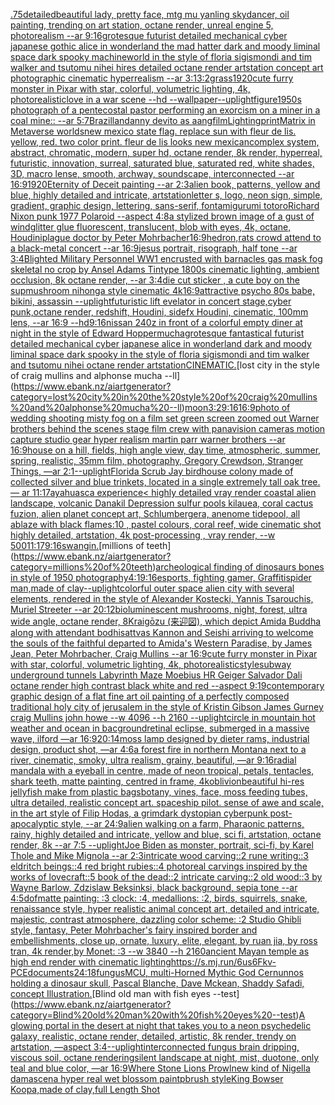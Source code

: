[.75](https://www.ebank.nz/aiartgenerator?category=.75)[detailed](https://www.ebank.nz/aiartgenerator?category=detailed)[beautiful lady, pretty face, mtg mu yanling skydancer, oil painting, trending on art station, octane render, unreal engine 5, photorealism --ar 9:16](https://www.ebank.nz/aiartgenerator?category=beautiful%20lady%2C%20pretty%20face%2C%20mtg%20mu%20yanling%20skydancer%2C%20oil%20painting%2C%20trending%20on%20art%20station%2C%20octane%20render%2C%20unreal%20engine%205%2C%20photorealism%20--ar%209%3A16)[grotesque futurist detailed mechanical cyber japanese gothic alice in wonderland the mad hatter dark and moody liminal space dark spooky machineworld in the style of floria sigismondi and tim walker and tsutomu nihei hires detailed octane render artstation concept art photographic cinematic hyperrealism --ar 3:1](https://www.ebank.nz/aiartgenerator?category=grotesque%20futurist%20detailed%20mechanical%20cyber%20japanese%20gothic%20alice%20in%20wonderland%20the%20mad%20hatter%20dark%20and%20moody%20liminal%20space%20dark%20spooky%20machineworld%20in%20the%20style%20of%20floria%20sigismondi%20and%20tim%20walker%20and%20tsutomu%20nihei%20hires%20detailed%20octane%20render%20artstation%20concept%20art%20photographic%20cinematic%20hyperrealism%20--ar%203%3A1)[3:2](https://www.ebank.nz/aiartgenerator?category=3%3A2)[grass](https://www.ebank.nz/aiartgenerator?category=grass)[1920](https://www.ebank.nz/aiartgenerator?category=1920)[cute furry monster in Pixar with star, colorful, volumetric lighting, 4k, photorealistic](https://www.ebank.nz/aiartgenerator?category=cute%20furry%20monster%20in%20Pixar%20with%20star%2C%20colorful%2C%20volumetric%20lighting%2C%204k%2C%20photorealistic)[love in a war scene --hd --wallpaper](https://www.ebank.nz/aiartgenerator?category=love%20in%20a%20war%20scene%20--hd%20--wallpaper)[--uplight](https://www.ebank.nz/aiartgenerator?category=--uplight)[figure](https://www.ebank.nz/aiartgenerator?category=figure)[1950s photograph of a pentecostal pastor performing an exorcism on a miner in a coal mine:: --ar 5:7](https://www.ebank.nz/aiartgenerator?category=1950s%20photograph%20of%20a%20pentecostal%20pastor%20performing%20an%20exorcism%20on%20a%20miner%20in%20a%20coal%20mine%3A%3A%20--ar%205%3A7)[Brazillan](https://www.ebank.nz/aiartgenerator?category=Brazillan)[danny devito as aang](https://www.ebank.nz/aiartgenerator?category=danny%20devito%20as%20aang)[film](https://www.ebank.nz/aiartgenerator?category=film)[Lighting](https://www.ebank.nz/aiartgenerator?category=Lighting)[print](https://www.ebank.nz/aiartgenerator?category=print)[Matrix in Metaverse worlds](https://www.ebank.nz/aiartgenerator?category=Matrix%20in%20Metaverse%20worlds)[new mexico state flag. replace sun with fleur de lis. yellow, red. two color print. fleur de lis looks new mexican](https://www.ebank.nz/aiartgenerator?category=new%20mexico%20state%20flag.%20replace%20sun%20with%20fleur%20de%20lis.%20yellow%2C%20red.%20two%20color%20print.%20fleur%20de%20lis%20looks%20new%20mexican)[complex system, abstract, chromatic, modern, super hd, octane render, 8k render, hyperreal, futuristic, innovation, surreal, saturated blue, saturated red, white shades, 3D, macro lense, smooth, archway, soundscape, interconnected --ar 16:9](https://www.ebank.nz/aiartgenerator?category=complex%20system%2C%20abstract%2C%20chromatic%2C%20modern%2C%20super%20hd%2C%20octane%20render%2C%208k%20render%2C%20hyperreal%2C%20futuristic%2C%20innovation%2C%20surreal%2C%20saturated%20blue%2C%20saturated%20red%2C%20white%20shades%2C%203D%2C%20macro%20lense%2C%20smooth%2C%20archway%2C%20soundscape%2C%20interconnected%20--ar%2016%3A9)[1920](https://www.ebank.nz/aiartgenerator?category=1920)[Eternity of Deceit painting --ar 2:3](https://www.ebank.nz/aiartgenerator?category=Eternity%20of%20Deceit%20painting%20--ar%202%3A3)[alien book, patterns, yellow and blue, highly detailed and intricate, artstation](https://www.ebank.nz/aiartgenerator?category=alien%20book%2C%20patterns%2C%20yellow%20and%20blue%2C%20highly%20detailed%20and%20intricate%2C%20artstation)[letter s, logo, neon sign, simple, gradient, graphic design, lettering, sans-serif, font](https://www.ebank.nz/aiartgenerator?category=letter%20s%2C%20logo%2C%20neon%20sign%2C%20simple%2C%20gradient%2C%20graphic%20design%2C%20lettering%2C%20sans-serif%2C%20font)[amigurumi totoro](https://www.ebank.nz/aiartgenerator?category=amigurumi%20totoro)[Richard Nixon punk 1977 Polaroid --aspect 4:8](https://www.ebank.nz/aiartgenerator?category=Richard%20Nixon%20punk%201977%20Polaroid%20--aspect%204%3A8)[a stylized brown image of a gust of wind](https://www.ebank.nz/aiartgenerator?category=a%20stylized%20brown%20image%20of%20a%20gust%20of%20wind)[glitter glue fluorescent, translucent, blob with eyes, 4k, octane, Houdini](https://www.ebank.nz/aiartgenerator?category=glitter%20glue%20fluorescent%2C%20translucent%2C%20blob%20with%20eyes%2C%204k%2C%20octane%2C%20Houdini)[plague doctor by Peter Mohrbacher](https://www.ebank.nz/aiartgenerator?category=plague%20doctor%20by%20Peter%20Mohrbacher)[16:9](https://www.ebank.nz/aiartgenerator?category=16%3A9)[hedron,](https://www.ebank.nz/aiartgenerator?category=hedron%2C)[rats crowd attend to a black-metal concert --ar 16:9](https://www.ebank.nz/aiartgenerator?category=rats%20crowd%20attend%20to%20a%20black-metal%20concert%20--ar%2016%3A9)[jesus portrait, risograph, half tone --ar 3:4](https://www.ebank.nz/aiartgenerator?category=jesus%20portrait%2C%20risograph%2C%20half%20tone%20--ar%203%3A4)[Blighted Military Personnel WW1 encrusted with barnacles gas mask fog skeletal no crop by Ansel Adams Tintype 1800s cinematic lighting, ambient occlusion, 8k octane render, --ar 3:4](https://www.ebank.nz/aiartgenerator?category=Blighted%20Military%20Personnel%20WW1%20encrusted%20with%20barnacles%20gas%20mask%20fog%20skeletal%20no%20crop%20by%20Ansel%20Adams%20Tintype%201800s%20cinematic%20lighting%2C%20ambient%20occlusion%2C%208k%20octane%20render%2C%20--ar%203%3A4)[die cut sticker , a cute boy on the sup](https://www.ebank.nz/aiartgenerator?category=die%20cut%20sticker%20%2C%20a%20cute%20boy%20on%20the%20sup)[mushroom nihonga style cinematic  4k](https://www.ebank.nz/aiartgenerator?category=mushroom%20nihonga%20style%20cinematic%20%204k)[16:9](https://www.ebank.nz/aiartgenerator?category=16%3A9)[attractive psycho 80s babe, bikini, assassin --uplight](https://www.ebank.nz/aiartgenerator?category=attractive%20psycho%2080s%20babe%2C%20bikini%2C%20assassin%20--uplight)[futuristic  lift evelator in concert stage,cyber punk,octane render, redshift, Houdini, sidefx Houdini, cinematic, 100mm lens, --ar 16:9 --hd](https://www.ebank.nz/aiartgenerator?category=futuristic%20%20lift%20evelator%20in%20concert%20stage%2Ccyber%20punk%2Coctane%20render%2C%20redshift%2C%20Houdini%2C%20sidefx%20Houdini%2C%20cinematic%2C%20100mm%20lens%2C%20--ar%2016%3A9%20--hd)[9:16](https://www.ebank.nz/aiartgenerator?category=9%3A16)[nissan 240z in front of a colorful empty diner at night in the style of Edward Hopper](https://www.ebank.nz/aiartgenerator?category=nissan%20240z%20in%20front%20of%20a%20colorful%20empty%20diner%20at%20night%20in%20the%20style%20of%20Edward%20Hopper)[mucha](https://www.ebank.nz/aiartgenerator?category=mucha)[grotesque fantastical futurist detailed mechanical cyber japanese alice in wonderland dark and moody liminal space dark spooky in the style of floria sigismondi and tim walker and tsutomu nihei octane render artstation](https://www.ebank.nz/aiartgenerator?category=grotesque%20fantastical%20futurist%20detailed%20mechanical%20cyber%20japanese%20alice%20in%20wonderland%20dark%20and%20moody%20liminal%20space%20dark%20spooky%20in%20the%20style%20of%20floria%20sigismondi%20and%20tim%20walker%20and%20tsutomu%20nihei%20octane%20render%20artstation)[CINEMATIC.](https://www.ebank.nz/aiartgenerator?category=CINEMATIC.)[lost city in the style of craig mullins and alphonse mucha --ll](https://www.ebank.nz/aiartgenerator?category=lost%20city%20in%20the%20style%20of%20craig%20mullins%20and%20alphonse%20mucha%20--ll)[moon](https://www.ebank.nz/aiartgenerator?category=moon)[3:2](https://www.ebank.nz/aiartgenerator?category=3%3A2)[9:16](https://www.ebank.nz/aiartgenerator?category=9%3A16)[16:9](https://www.ebank.nz/aiartgenerator?category=16%3A9)[photo of wedding shooting misty fog on a film set green screen zoomed out Warner brothers behind the scenes stage film crew with panavision cameras motion capture studio gear hyper realism martin parr  warner brothers --ar 16:9](https://www.ebank.nz/aiartgenerator?category=photo%20of%20wedding%20shooting%20misty%20fog%20on%20a%20film%20set%20green%20screen%20zoomed%20out%20Warner%20brothers%20behind%20the%20scenes%20stage%20film%20crew%20with%20panavision%20cameras%20motion%20capture%20studio%20gear%20hyper%20realism%20martin%20parr%20%20warner%20brothers%20--ar%2016%3A9)[house on a hill, fields, high angle view, day time, atmospheric, summer, spring, realistic, 35mm film, photography, Gregory Crewdson, Stranger Things, —ar 2:1](https://www.ebank.nz/aiartgenerator?category=house%20on%20a%20hill%2C%20fields%2C%20high%20angle%20view%2C%20day%20time%2C%20atmospheric%2C%20summer%2C%20spring%2C%20realistic%2C%2035mm%20film%2C%20photography%2C%20Gregory%20Crewdson%2C%20Stranger%20Things%2C%20%E2%80%94ar%202%3A1)[--uplight](https://www.ebank.nz/aiartgenerator?category=--uplight)[Florida Scrub Jay birdhouse colony made of collected silver and blue trinkets, located in a single extremely tall oak tree. — ar 11:17](https://www.ebank.nz/aiartgenerator?category=Florida%20Scrub%20Jay%20birdhouse%20colony%20made%20of%20collected%20silver%20and%20blue%20trinkets%2C%20located%20in%20a%20single%20extremely%20tall%20oak%20tree.%20%E2%80%94%20ar%2011%3A17)[ayahuasca experience](https://www.ebank.nz/aiartgenerator?category=ayahuasca%20experience)[< highly detailed vray render coastal alien landscape, volcanic Danakil Depression sulfur pools kilauea, coral cactus fuzion, alien planet concept art, Schlumbergera, anenome tidepool, all ablaze with black flames:10 , pastel colours, coral reef, wide cinematic shot highly detailed, artstation, 4k post-processing , vray render, --w 500](https://www.ebank.nz/aiartgenerator?category=%3C%20highly%20detailed%20vray%20render%20coastal%20alien%20landscape%2C%20volcanic%20Danakil%20Depression%20sulfur%20pools%20kilauea%2C%20coral%20cactus%20fuzion%2C%20alien%20planet%20concept%20art%2C%20Schlumbergera%2C%20anenome%20tidepool%2C%20all%20ablaze%20with%20black%20flames%3A10%20%2C%20pastel%20colours%2C%20coral%20reef%2C%20wide%20cinematic%20shot%20highly%20detailed%2C%20artstation%2C%204k%20post-processing%20%2C%20vray%20render%2C%20--w%20500)[11:17](https://www.ebank.nz/aiartgenerator?category=11%3A17)[9:16](https://www.ebank.nz/aiartgenerator?category=9%3A16)[swangin.](https://www.ebank.nz/aiartgenerator?category=swangin.)[millions of teeth](https://www.ebank.nz/aiartgenerator?category=millions%20of%20teeth)[archeological finding of dinosaurs bones in style of 1950 photography](https://www.ebank.nz/aiartgenerator?category=archeological%20finding%20of%20dinosaurs%20bones%20in%20style%20of%201950%20photography)[4:1](https://www.ebank.nz/aiartgenerator?category=4%3A1)[9:16](https://www.ebank.nz/aiartgenerator?category=9%3A16)[esports, fighting gamer, Graffiti](https://www.ebank.nz/aiartgenerator?category=esports%2C%20fighting%20gamer%2C%20Graffiti)[spider man,made of clay](https://www.ebank.nz/aiartgenerator?category=spider%20man%2Cmade%20of%20clay)[--uplight](https://www.ebank.nz/aiartgenerator?category=--uplight)[colorful outer space alien city with several elements, rendered in the style of Alexander Kostecki, Yannis Tsarouchis, Muriel Streeter --ar 20:12](https://www.ebank.nz/aiartgenerator?category=colorful%20outer%20space%20alien%20city%20with%20several%20elements%2C%20rendered%20in%20the%20style%20of%20Alexander%20Kostecki%2C%20Yannis%20Tsarouchis%2C%20Muriel%20Streeter%20--ar%2020%3A12)[bioluminescent mushrooms, night, forest, ultra wide angle, octane render, 8K](https://www.ebank.nz/aiartgenerator?category=bioluminescent%20mushrooms%2C%20night%2C%20forest%2C%20ultra%20wide%20angle%2C%20octane%20render%2C%208K)[raigōzu (来迎図), which depict Amida Buddha along with attendant bodhisattvas Kannon and Seishi arriving to welcome the souls of the faithful departed to Amida's Western Paradise,  by James Jean, Peter Mohrbacher, Craig Mullins  --ar 16:9](https://www.ebank.nz/aiartgenerator?category=raig%C5%8Dzu%C2%A0%28%E6%9D%A5%E8%BF%8E%E5%9B%B3%29%2C%20which%20depict%C2%A0Amida%C2%A0Buddha%20along%20with%20attendant%20bodhisattvas%20Kannon%20and%20Seishi%20arriving%20to%20welcome%20the%20souls%20of%20the%20faithful%20departed%20to%20Amida%27s%20Western%20Paradise%2C%20%20by%20James%20Jean%2C%20Peter%20Mohrbacher%2C%20Craig%20Mullins%20%20--ar%2016%3A9)[cute furry monster in Pixar with star, colorful, volumetric lighting, 4k, photorealistic](https://www.ebank.nz/aiartgenerator?category=cute%20furry%20monster%20in%20Pixar%20with%20star%2C%20colorful%2C%20volumetric%20lighting%2C%204k%2C%20photorealistic)[style](https://www.ebank.nz/aiartgenerator?category=style)[subway underground tunnels Labyrinth Maze Moebius HR Geiger Salvador Dali octane render high contrast black white and red  --aspect 9:19](https://www.ebank.nz/aiartgenerator?category=subway%20underground%20tunnels%20Labyrinth%20Maze%20Moebius%20HR%20Geiger%20Salvador%20Dali%20octane%20render%20high%20contrast%20black%20white%20and%20red%20%20--aspect%209%3A19)[contemporary graphic design of a flat fine art oil painting of a perfectly composed traditional holy city of jerusalem in the style of Kristin Gibson James Gurney craig Mullins john howe --w 4096 --h 2160 --uplight](https://www.ebank.nz/aiartgenerator?category=contemporary%20graphic%20design%20of%20a%20flat%20fine%20art%20oil%20painting%20of%20a%20perfectly%20composed%20traditional%20holy%20city%20of%20jerusalem%20in%20the%20style%20of%20Kristin%20Gibson%20James%20Gurney%20craig%20Mullins%20john%20howe%20--w%204096%20--h%202160%20--uplight)[circle in mountain hot weather and ocean in bacground](https://www.ebank.nz/aiartgenerator?category=circle%20in%20mountain%20hot%20weather%20and%20ocean%20in%20bacground)[retinal eclipse, submerged in a massive wave, ilford —ar 16:9](https://www.ebank.nz/aiartgenerator?category=retinal%20eclipse%2C%20submerged%20in%20a%20massive%20wave%2C%20ilford%20%E2%80%94ar%2016%3A9)[20:14](https://www.ebank.nz/aiartgenerator?category=20%3A14)[moss lamp designed by dieter rams, industrial design, product shot, —ar 4:6](https://www.ebank.nz/aiartgenerator?category=moss%20lamp%20designed%20by%20dieter%20rams%2C%20industrial%20design%2C%20product%20shot%2C%20%E2%80%94ar%204%3A6)[a forest fire in northern Montana next to a river, cinematic, smoky, ultra realism, grainy, beautiful, —ar 9:16](https://www.ebank.nz/aiartgenerator?category=a%20forest%20fire%20in%20northern%20Montana%20next%20to%20a%20river%2C%20cinematic%2C%20smoky%2C%20ultra%20realism%2C%20grainy%2C%20beautiful%2C%20%E2%80%94ar%209%3A16)[radial mandala with a eyeball in centre, made of neon tropical, petals, tentacles, shark teeth, matte painting, centred in frame, 4k](https://www.ebank.nz/aiartgenerator?category=radial%20mandala%20with%20a%20eyeball%20in%20centre%2C%20made%20of%20neon%20tropical%2C%20petals%2C%20tentacles%2C%20shark%20teeth%2C%20matte%20painting%2C%20centred%20in%20frame%2C%204k)[oblivion](https://www.ebank.nz/aiartgenerator?category=oblivion)[beautiful hi-res jellyfish make from plastic bags](https://www.ebank.nz/aiartgenerator?category=beautiful%20hi-res%20jellyfish%20make%20from%20plastic%20bags)[botany, vines, face, moss feeding tubes, ultra detailed, realistic concept art. spaceship pilot. sense of awe and scale, in the art style of Filip Hodas, a grimdark dystopian cyberpunk post-apocalyptic style, --ar 24:9](https://www.ebank.nz/aiartgenerator?category=botany%2C%20vines%2C%20face%2C%20moss%20feeding%20tubes%2C%20ultra%20detailed%2C%20realistic%20concept%20art.%20spaceship%20pilot.%20sense%20of%20awe%20and%20scale%2C%20in%20the%20art%20style%20of%20Filip%20Hodas%2C%20a%20grimdark%20dystopian%20cyberpunk%20post-apocalyptic%20style%2C%20--ar%2024%3A9)[alien walking on a farm, Pharaonic patterns, rainy, highly detailed and intricate, yellow and blue, sci fi, artstation, octane render, 8k --ar 7:5 --uplight](https://www.ebank.nz/aiartgenerator?category=alien%20walking%20on%20a%20farm%2C%20Pharaonic%20patterns%2C%20rainy%2C%20highly%20detailed%20and%20intricate%2C%20yellow%20and%20blue%2C%20sci%20fi%2C%20artstation%2C%20octane%20render%2C%208k%20--ar%207%3A5%20--uplight)[Joe Biden as monster, portrait, sci-fi, by Karel Thole and Mike Mignola --ar 2:3](https://www.ebank.nz/aiartgenerator?category=Joe%20Biden%20as%20monster%2C%20portrait%2C%20sci-fi%2C%20by%20Karel%20Thole%20and%20Mike%20Mignola%20--ar%202%3A3)[intricate wood carving::2 rune writing::3 eldritch beings::4 red bright rubies::4 photoreal carvings inspired by the works of lovecraft::5 book of the dead::2 intricate carving::2 old wood::3 by Wayne Barlow, Zdzislaw Beksinksi, black background, sepia tone --ar 4:5](https://www.ebank.nz/aiartgenerator?category=intricate%20wood%20carving%3A%3A2%20rune%20writing%3A%3A3%20eldritch%20beings%3A%3A4%20red%20bright%20rubies%3A%3A4%20photoreal%20carvings%20inspired%20by%20the%20works%20of%20lovecraft%3A%3A5%20book%20of%20the%20dead%3A%3A2%20intricate%20carving%3A%3A2%20old%20wood%3A%3A3%20by%20Wayne%20Barlow%2C%20Zdzislaw%20Beksinksi%2C%20black%20background%2C%20sepia%20tone%20--ar%204%3A5)[dof](https://www.ebank.nz/aiartgenerator?category=dof)[matte painting: :3 clock: :4, medallions: :2, birds, squirrels, snake, renaissance style, hyper realistic animal concept art, detailed and intricate, majestic, contrast atmosphere, dazzling color scheme: :2 Studio Ghibli style, fantasy, Peter Mohrbacher's fairy inspired border and embellishments, close up, ornate, luxury, elite, elegant, by ruan jia, by ross tran, 4k render,by Monet: :3 --w 3840 --h 2160](https://www.ebank.nz/aiartgenerator?category=matte%20painting%3A%20%3A3%20clock%3A%20%3A4%2C%20medallions%3A%20%3A2%2C%20birds%2C%20squirrels%2C%20snake%2C%20renaissance%20style%2C%20hyper%20realistic%20animal%20concept%20art%2C%20detailed%20and%20intricate%2C%20majestic%2C%20contrast%20atmosphere%2C%20dazzling%20color%20scheme%3A%20%3A2%20Studio%20Ghibli%20style%2C%20fantasy%2C%20Peter%20Mohrbacher%27s%20fairy%20inspired%20border%20and%20embellishments%2C%20close%20up%2C%20ornate%2C%20luxury%2C%20elite%2C%20elegant%2C%20by%20ruan%20jia%2C%20by%20ross%20tran%2C%204k%20render%2Cby%20Monet%3A%20%3A3%20--w%203840%20--h%202160)[ancient Mayan temple as high end render with cinematic lighting](https://www.ebank.nz/aiartgenerator?category=ancient%20Mayan%20temple%20as%20high%20end%20render%20with%20cinematic%20lighting)[<https://s.mj.run/6us6Fkv-PCE>](https://www.ebank.nz/aiartgenerator?category=%3Chttps%3A//s.mj.run/6us6Fkv-PCE%3E)[documents](https://www.ebank.nz/aiartgenerator?category=documents)[24:18](https://www.ebank.nz/aiartgenerator?category=24%3A18)[fungus](https://www.ebank.nz/aiartgenerator?category=fungus)[MCU, multi-Horned Mythic God Cernunnos holding a dinosaur skull, Pascal Blanche, Dave Mckean, Shaddy Safadi, concept Illustration.](https://www.ebank.nz/aiartgenerator?category=MCU%2C%20multi-Horned%20Mythic%20God%20Cernunnos%20holding%20a%20dinosaur%20skull%2C%20Pascal%20Blanche%2C%20Dave%20Mckean%2C%20Shaddy%20Safadi%2C%20concept%20Illustration.)[Blind old man with fish eyes --test](https://www.ebank.nz/aiartgenerator?category=Blind%20old%20man%20with%20fish%20eyes%20--test)[A glowing portal in the desert at night that takes you to a neon psychedelic galaxy, realistic, octane render, detailed, artistic, 8k render,  trendy on artstation, —aspect 3:4](https://www.ebank.nz/aiartgenerator?category=A%20glowing%20portal%20in%20the%20desert%20at%20night%20that%20takes%20you%20to%20a%20neon%20psychedelic%20galaxy%2C%20realistic%2C%20octane%20render%2C%20detailed%2C%20artistic%2C%208k%20render%2C%20%20trendy%20on%20artstation%2C%20%E2%80%94aspect%203%3A4)[--uplight](https://www.ebank.nz/aiartgenerator?category=--uplight)[interconnected fungus brain dripping, viscous soil, octane rendering](https://www.ebank.nz/aiartgenerator?category=interconnected%20fungus%20brain%20dripping%2C%20viscous%20soil%2C%20octane%20rendering)[silent landscape at night, mist, duotone, only teal and blue color, —ar 16:9](https://www.ebank.nz/aiartgenerator?category=silent%20landscape%20at%20night%2C%20mist%2C%20duotone%2C%20only%20teal%20and%20blue%20color%2C%20%E2%80%94ar%2016%3A9)[Where Stone Lions Prowl](https://www.ebank.nz/aiartgenerator?category=Where%20Stone%20Lions%20Prowl)[new kind of Nigella damascena hyper real wet blossom paintpbrush style](https://www.ebank.nz/aiartgenerator?category=new%20kind%20of%20Nigella%20damascena%20hyper%20real%20wet%20blossom%20paintpbrush%20style)[King Bowser Koopa,made of clay,full Length Shot](https://www.ebank.nz/aiartgenerator?category=King%20Bowser%20Koopa%2Cmade%20of%20clay%2Cfull%20Length%20Shot)